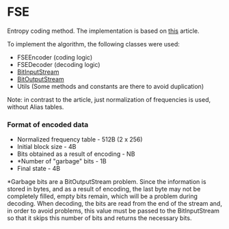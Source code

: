 # FSE
Entropy coding method. The implementation is based on [this](https://habr.com/ru/company/playrix/blog/324116/) article.

To implement the algorithm, the following classes were used:
- FSEEncoder (coding logic)
- FSEDecoder (decoding logic)
- [BitInputStream](./BitStreams.md)
- [BitOutputStream](./BitStreams.md)
- Utils (Some methods and constants are there to avoid duplication)

Note: in contrast to the article, just normalization of frequencies is used, without Alias ​​tables.

### Format of encoded data
- Normalized frequency table - 512B (2 x 256)
- Initial block size - 4B
- Bits obtained as a result of encoding - NB
- *Number of "garbage" bits - 1B
- Final state - 4B

*Garbage bits are a BitOutputStream problem. Since the information is stored in bytes, and as a result of encoding, the last byte may not be completely filled, empty bits remain, which will be a problem during decoding. When decoding, the bits are read from the end of the stream and, in order to avoid problems, this value must be passed to the BitInputStream so that it skips this number of bits and returns the necessary bits.